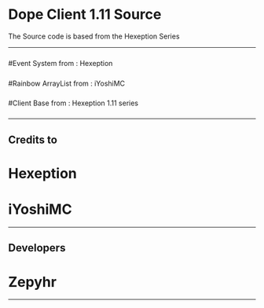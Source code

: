 
# Dope Client 1.11 Source
The Source code is based from the Hexeption Series

----------

#####
#Event System from : Hexeption
#####
#Rainbow ArrayList from : iYoshiMC
#####
#Client Base from : Hexeption 1.11 series
#####

----------

Credits to
---------------
# Hexeption
# iYoshiMC
---------------

Developers
---------------
# Zepyhr
---------------
